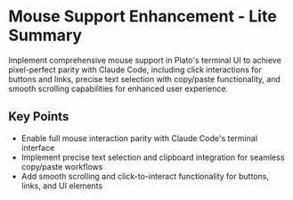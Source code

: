 # Mouse Support Enhancement - Lite Summary

Implement comprehensive mouse support in Plato's terminal UI to achieve pixel-perfect parity with Claude Code, including click interactions for buttons and links, precise text selection with copy/paste functionality, and smooth scrolling capabilities for enhanced user experience.

## Key Points
- Enable full mouse interaction parity with Claude Code's terminal interface
- Implement precise text selection and clipboard integration for seamless copy/paste workflows
- Add smooth scrolling and click-to-interact functionality for buttons, links, and UI elements
